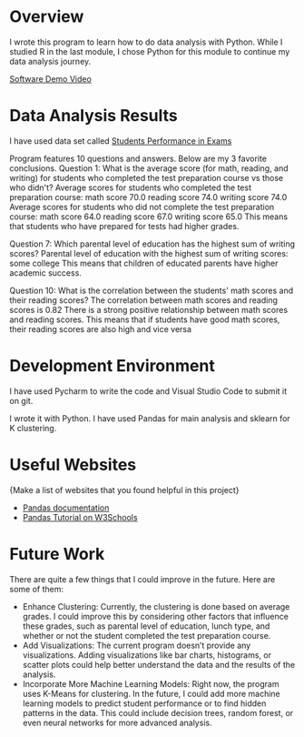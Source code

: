 # Overview

I wrote this program to learn how to do data analysis with Python. While I studied R in the last module, I chose Python for this module to continue my data analysis journey.


[Software Demo Video](https://www.youtube.com/watch?v=wMQuNlAeNOQ)

# Data Analysis Results
I have used data set called [Students Performance in Exams](https://www.kaggle.com/datasets/spscientist/students-performance-in-exams)

Program features 10 questions and answers. Below are my 3 favorite conclusions.
Question 1: What is the average score (for math, reading, and writing) for students who completed the test preparation course vs those who didn't?
Average scores for students who completed the test preparation course:
math score       70.0
reading score    74.0
writing score    74.0
Average scores for students who did not complete the test preparation course:
math score       64.0
reading score    67.0
writing score    65.0
This means that students who have prepared for tests had higher grades.

Question 7: Which parental level of education has the highest sum of writing scores?
Parental level of education with the highest sum of writing scores: some college
This means that children of educated parents have higher academic success.

Question 10: What is the correlation between the students' math scores and their reading scores?
The correlation between math scores and reading scores is 0.82
There is a strong positive relationship between math scores and reading scores.
This means that if students have good math scores, their reading scores are also high and vice versa

# Development Environment

I have used Pycharm to write the code and Visual Studio Code to submit it on git. 

I wrote it with Python. I have used Pandas for main analysis and sklearn for K clustering.

# Useful Websites

{Make a list of websites that you found helpful in this project}
* [Pandas documentation](https://pandas.pydata.org/docs/)
* [Pandas Tutorial on W3Schools](https://www.w3schools.com/python/pandas/default.asp)

# Future Work

There are quite a few things that I could improve in the future. Here are some of them:
* Enhance Clustering: Currently, the clustering is done based on average grades. I could improve this by considering other factors that influence these grades, such as parental level of education, lunch type, and whether or not the student completed the test preparation course.
* Add  Visualizations: The current program doesn’t provide any visualizations. Adding visualizations like bar charts, histograms, or scatter plots could help better understand the data and the results of the analysis.
* Incorporate More Machine Learning Models: Right now, the program uses K-Means for clustering. In the future, I could add more machine learning models to predict student performance or to find hidden patterns in the data. This could include decision trees, random forest, or even neural networks for more advanced analysis.